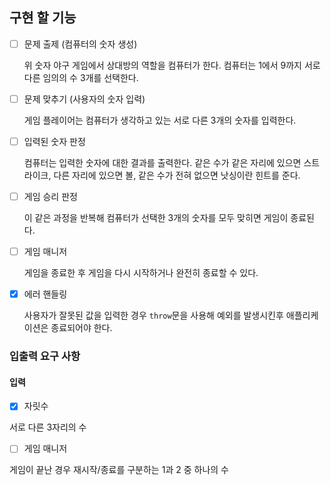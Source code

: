 
## 구현 할 기능


- [ ] 문제 출제 (컴퓨터의 숫자 생성)

    위 숫자 야구 게임에서 상대방의 역할을 컴퓨터가 한다. 컴퓨터는 1에서 9까지 서로 다른 임의의 수 3개를 선택한다.
    
- [ ] 문제 맞추기 (사용자의 숫자 입력)
    
    게임 플레이어는 컴퓨터가 생각하고 있는 서로 다른 3개의 숫자를 입력한다.

- [ ] 입력된 숫자 판정

     컴퓨터는 입력한 숫자에 대한 결과를 출력한다. 같은 수가 같은 자리에 있으면 스트라이크, 다른 자리에 있으면 볼, 같은 수가 전혀 없으면 낫싱이란 힌트를 준다.


- [ ] 게임 승리 판정

    이 같은 과정을 반복해 컴퓨터가 선택한 3개의 숫자를 모두 맞히면 게임이 종료된다.


- [ ] 게임 매니저

    게임을 종료한 후 게임을 다시 시작하거나 완전히 종료할 수 있다.


- [x] 에러 핸들링

    사용자가 잘못된 값을 입력한 경우 `throw`문을 사용해 예외를 발생시킨후 애플리케이션은 종료되어야 한다.


### 입출력 요구 사항

#### 입력

- [x] 자릿수

서로 다른 3자리의 수

- [ ] 게임 매니저

게임이 끝난 경우 재시작/종료를 구분하는 1과 2 중 하나의 수